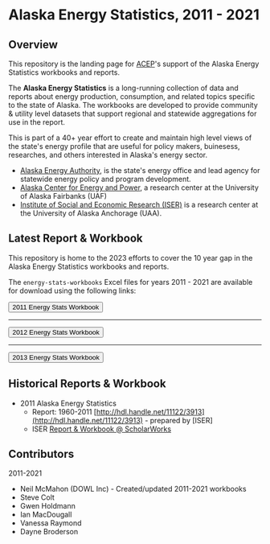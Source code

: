 # Alaska Energy Statistics, 2011 - 2021

## Overview

This repository is the landing page for [ACEP](https://uaf.edu/acep)'s support of the Alaska Energy Statistics workbooks and reports. 

The **Alaska Energy Statistics** is a long-running collection of data and reports about  energy production, consumption, and related topics specific to the state of Alaska.  The workbooks are developed to provide community & utility level datasets that support regional and statewide aggregations for use in the report.

This is part of a 40+ year effort to create and maintain high level views of the state's energy profile that are useful for policy makers, buinesess, researches, and others interested in Alaska's energy sector.  

- [Alaska Energy Authority](https://www.akenergyauthority.org/), is the state's energy office and lead agency for statewide energy policy and program development.
- [Alaska Center for Energy and Power](https://uaf.edu/acep), a research center at the University of Alaska Fairbanks (UAF)
- [Institute of Social and Economic Research (ISER)](https://iseralaska.org/) is a research center at the University of Alaska Anchorage (UAA).

## Latest Report & Workbook

This repository is home to the 2023 efforts to cover the 10 year gap in the Alaska Energy Statistics workbooks and reports. 

The `energy-stats-workbooks` Excel files for years 2011 - 2021 are available for download using the following links: 

 
<a href="/test2011.csv" download> 
  <button> 2011 Energy Stats Workbook </button>
</a>
<hr>
<a href="/test2012.csv" download> 
  <button> 2012 Energy Stats Workbook </button>
</a>
<hr>
<a href="/test2013.csv" download> 
  <button> 2013 Energy Stats Workbook </button>
</a>


## Historical Reports & Workbook

- 2011 Alaska Energy Statistics 
  - Report: 1960-2011 [http://hdl.handle.net/11122/3913](http://hdl.handle.net/11122/3913) - prepared by [ISER]
  - ISER [Report & Workbook @ ScholarWorks](https://scholarworks.alaska.edu/handle/11122/3852)


## Contributors

2011-2021
- Neil McMahon (DOWL Inc) - Created/updated 2011-2021 workbooks
- Steve Colt 
- Gwen Holdmann 
- Ian MacDougall 
- Vanessa Raymond 
- Dayne Broderson 
